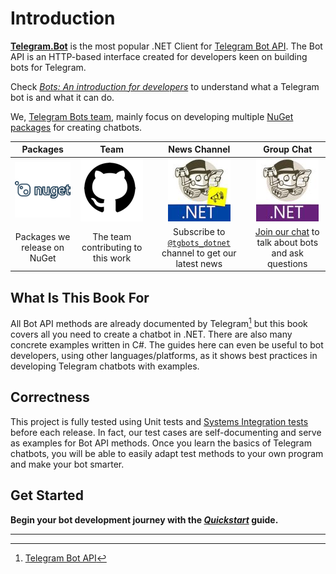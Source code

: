 # Introduction

[**Telegram.Bot**] is the most popular .NET Client for [Telegram Bot API]. The Bot API is an HTTP-based interface created
for developers keen on building bots for Telegram.

Check [_Bots: An introduction for developers_] to understand what a Telegram bot is and what it can do.

We, [Telegram Bots team], mainly focus on developing multiple [NuGet packages] for creating chatbots.

|Packages|Team|News Channel|Group Chat|
|:------:|:--:|:----------:|:--------:|
| [![Packages](docs/intro-nuget-logo.png)](https://www.nuget.org/profiles/TelegramBots) | [![Team](docs/intro-gh-logo.png)](https://github.com/orgs/TelegramBots/people) | [![News Channel](docs/intro-channel-logo.jpg)](https://t.me/tgbots_dotnet) | [![Group Chat](docs/intro-chat-logo.jpg)](https://t.me/joinchat/B35YY0QbLfd034CFnvCtCA) |
| Packages we release on NuGet | The team contributing to this work | Subscribe to [`@tgbots_dotnet`] channel to get our latest news | [Join our chat] to talk about bots and ask questions |

## What Is This Book For

All Bot API methods are already documented by Telegram[^1] but this book covers all you need to create a chatbot in
.NET. There are also many concrete examples written in C#. The guides here can even be useful to bot developers, using
other languages/platforms, as it shows best practices in developing Telegram chatbots with examples.

## Correctness

This project is fully tested using Unit tests and [Systems Integration tests](Integration-Tests.md) before each release. In fact, our test cases
are self-documenting and serve as examples for Bot API methods. Once you learn the basics of Telegram chatbots, you
will be able to easily adapt test methods to your own program and make your bot smarter.

## Get Started

**Begin your bot development journey with the [_Quickstart_](quickstart.md) guide.**

---

[**Telegram.Bot**]: https://github.com/TelegramBots/Telegram.Bot
[Telegram Bot API]: https://core.telegram.org/bots/api
[_Bots: An introduction for developers_]: https://core.telegram.org/bots
[Telegram Bots team]: https://github.com/orgs/TelegramBots/people
[NuGet packages]: https://www.nuget.org/profiles/TelegramBots
[`@tgbots_dotnet`]: https://t.me/tgbots_dotnet
[Join our chat]: https://t.me/joinchat/B35YY0QbLfd034CFnvCtCA
[^1]: [Telegram Bot API](https://core.telegram.org/bots/api)
